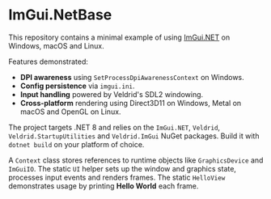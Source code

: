 # ImGui.NetBase

This repository contains a minimal example of using [ImGui.NET](https://github.com/ocornut/imgui) on Windows, macOS and Linux.

Features demonstrated:

- **DPI awareness** using `SetProcessDpiAwarenessContext` on Windows.
- **Config persistence** via `imgui.ini`.
- **Input handling** powered by Veldrid's SDL2 windowing.
- **Cross-platform** rendering using Direct3D11 on Windows, Metal on macOS and OpenGL on Linux.

The project targets .NET 8 and relies on the `ImGui.NET`, `Veldrid`, `Veldrid.StartupUtilities` and `Veldrid.ImGui` NuGet packages. Build it with `dotnet build` on your platform of choice.

A `Context` class stores references to runtime objects like `GraphicsDevice` and `ImGuiIO`. The static `UI` helper sets up the window and graphics state, processes input events and renders frames. The static `HelloView` demonstrates usage by printing **Hello World** each frame.
